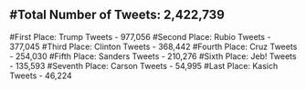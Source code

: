 #Total Number of Tweets: 2,422,739 
---
#First Place: Trump Tweets - 977,056
#Second Place: Rubio Tweets - 377,045
#Third Place: Clinton Tweets - 368,442
#Fourth Place: Cruz Tweets - 254,030
#Fifth Place: Sanders Tweets - 210,276
#Sixth Place: Jeb! Tweets - 135,593
#Seventh Place: Carson Tweets - 54,995
#Last Place: Kasich Tweets - 46,224
